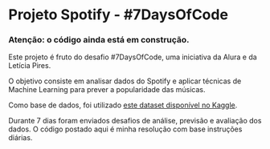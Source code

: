 # Projeto Spotify - #7DaysOfCode

### Atenção: o código ainda está em construção.

Este projeto é fruto do desafio #7DaysOfCode, uma iniciativa da Alura e da Letícia Pires. 

O objetivo consiste em analisar dados do Spotify e aplicar técnicas de Machine Learning para prever a popularidade das músicas.

Como base de dados, foi utilizado [este dataset disponível no Kaggle](https://www.kaggle.com/datasets/maharshipandya/-spotify-tracks-dataset?resource=download).

Durante 7 dias foram enviados desafios de análise, previsão e avaliação dos dados. O código postado aqui é minha resolução com base instruções diárias.
